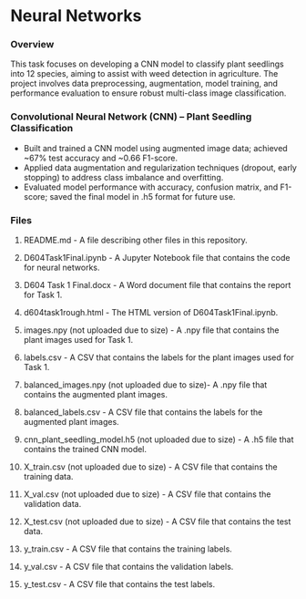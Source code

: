 # Neural Networks
### Overview
This task focuses on developing a CNN model to classify plant seedlings into 12 species, aiming to assist with weed detection in agriculture. The project involves data preprocessing, augmentation, model training, and performance evaluation to ensure robust multi-class image classification.

### Convolutional Neural Network (CNN) – Plant Seedling Classification
- Built and trained a CNN model using augmented image data; achieved ~67% test accuracy and ~0.66 F1-score.
- Applied data augmentation and regularization techniques (dropout, early stopping) to address class imbalance and overfitting.
- Evaluated model performance with accuracy, confusion matrix, and F1-score; saved the final model in .h5 format for future use.


### Files
1. README.md - A file describing other files in this repository.

2. D604Task1Final.ipynb - A Jupyter Notebook file that contains the code for neural networks.

3. D604 Task 1 Final.docx - A Word document file that contains the report for Task 1.

4. d604task1rough.html - The HTML version of D604Task1Final.ipynb.

5. images.npy (not uploaded due to size) - A .npy file that contains the plant images used for Task 1.

6. labels.csv - A CSV that contains the labels for the plant images used for Task 1.

7. balanced_images.npy (not uploaded due to size)- A .npy file that contains the augmented plant images.

8. balanced_labels.csv - A CSV file that contains the labels for the augmented plant images.

9. cnn_plant_seedling_model.h5 (not uploaded due to size) - A .h5 file that contains the trained CNN model.

10. X_train.csv (not uploaded due to size) - A CSV file that contains the training data.

11. X_val.csv (not uploaded due to size) - A CSV file that contains the validation data.

12. X_test.csv (not uploaded due to size) - A CSV file that contains the test data.

13. y_train.csv - A CSV file that contains the training labels.

14. y_val.csv - A CSV file that contains the validation labels.

15. y_test.csv - A CSV file that contains the test labels.
